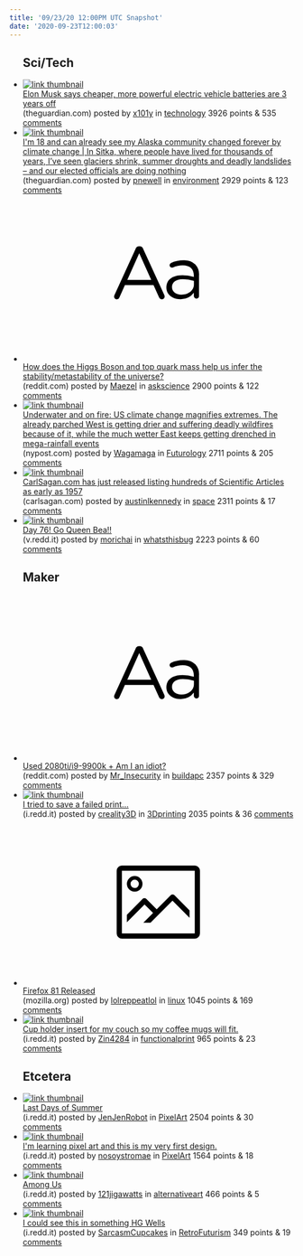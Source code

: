 ```yaml
---
title: '09/23/20 12:00PM UTC Snapshot'
date: '2020-09-23T12:00:03'
---
```

<ul>
<h2>Sci/Tech</h2>

<li><a href='https://www.theguardian.com/technology/2020/sep/22/elon-musk-says-cheaper-more-powerful-electric-vehicle-batteries-are-3-years-off'><img src='https://b.thumbs.redditmedia.com/8aN7lFnnK9yjnx4Z6aAEIR_OhBxY_32sQR7fJzrKwtE.jpg' alt='link thumbnail'></a><div><div class='linkTitle'><a href='https://www.theguardian.com/technology/2020/sep/22/elon-musk-says-cheaper-more-powerful-electric-vehicle-batteries-are-3-years-off'>Elon Musk says cheaper, more powerful electric vehicle batteries are 3 years off</a></div>(theguardian.com) posted by <a href='https://www.reddit.com/user/x101y'>x101y</a> in <a href='https://www.reddit.com/r/technology'>technology</a> 3926 points & 535 <a href='https://www.reddit.com/r/technology/comments/iy21nl/elon_musk_says_cheaper_more_powerful_electric/'>comments</a></div></li>

<li><a href='https://www.theguardian.com/us-news/2020/sep/21/sitka-alaska-community-changed-forever-climate-change-cora-dow?utm_campaign=Hot%20News&amp;utm_medium=email&amp;_hsmi=95767748&amp;_hsenc=p2ANqtz--WOf9VbDkfTm4SJ8Ovetm8UZu6NGWgAnS-2exDUE0TXrwMDH63At1uyu7EhMb1u9-6g7qTpEbo6PsV7EwnObzYZfydjQ&amp;utm_content=95767748&amp;utm_source=hs_email'><img src='https://b.thumbs.redditmedia.com/7eaaD3SGKj8yOqifYd_5NzIcIe1NytQYDIyXrYnmgCE.jpg' alt='link thumbnail'></a><div><div class='linkTitle'><a href='https://www.theguardian.com/us-news/2020/sep/21/sitka-alaska-community-changed-forever-climate-change-cora-dow?utm_campaign=Hot%20News&amp;utm_medium=email&amp;_hsmi=95767748&amp;_hsenc=p2ANqtz--WOf9VbDkfTm4SJ8Ovetm8UZu6NGWgAnS-2exDUE0TXrwMDH63At1uyu7EhMb1u9-6g7qTpEbo6PsV7EwnObzYZfydjQ&amp;utm_content=95767748&amp;utm_source=hs_email'>I'm 18 and can already see my Alaska community changed forever by climate change | In Sitka, where people have lived for thousands of years, I’ve seen glaciers shrink, summer droughts and deadly landslides – and our elected officials are doing nothing</a></div>(theguardian.com) posted by <a href='https://www.reddit.com/user/pnewell'>pnewell</a> in <a href='https://www.reddit.com/r/environment'>environment</a> 2929 points & 123 <a href='https://www.reddit.com/r/environment/comments/ixnm3d/im_18_and_can_already_see_my_alaska_community/'>comments</a></div></li>

<li><a href='https://www.reddit.com/r/askscience/comments/ixzd3k/how_does_the_higgs_boson_and_top_quark_mass_help/'><svg version='1.1' viewBox='-34 -12 104 64' preserveAspectRatio='xMidYMid slice' xmlns='http://www.w3.org/2000/svg' xmlns:xlink='http://www.w3.org/1999/xlink'>
    <title>text link thumbnail</title>
    <path d='M12.19,8.84a1.45,1.45,0,0,0-1.4-1h-.12a1.46,1.46,0,0,0-1.42,1L1.14,26.56a1.29,1.29,0,0,0-.14.59,1,1,0,0,0,1,1,1.12,1.12,0,0,0,1.08-.77l2.08-4.65h11l2.08,4.59a1.24,1.24,0,0,0,1.12.83,1.08,1.08,0,0,0,1.08-1.08,1.64,1.64,0,0,0-.14-.57ZM6.08,20.71l4.59-10.22,4.6,10.22Z'>
    </path>
    <path d='M32.24,14.78A6.35,6.35,0,0,0,27.6,13.2a11.36,11.36,0,0,0-4.7,1,1,1,0,0,0-.58.89,1,1,0,0,0,.94.92,1.23,1.23,0,0,0,.39-.08,8.87,8.87,0,0,1,3.72-.81c2.7,0,4.28,1.33,4.28,3.92v.5a15.29,15.29,0,0,0-4.42-.61c-3.64,0-6.14,1.61-6.14,4.64v.05c0,2.95,2.7,4.48,5.37,4.48a6.29,6.29,0,0,0,5.19-2.48V26.9a1,1,0,0,0,1,1,1,1,0,0,0,1-1.06V19A5.71,5.71,0,0,0,32.24,14.78Zm-.56,7.7c0,2.28-2.17,3.89-4.81,3.89-1.94,0-3.61-1.06-3.61-2.86v-.06c0-1.8,1.5-3,4.2-3a15.2,15.2,0,0,1,4.22.61Z'>
    </path>
    </svg></a><div><div class='linkTitle'><a href='https://www.reddit.com/r/askscience/comments/ixzd3k/how_does_the_higgs_boson_and_top_quark_mass_help/'>How does the Higgs Boson and top quark mass help us infer the stability/metastability of the universe?</a></div>(reddit.com) posted by <a href='https://www.reddit.com/user/Maezel'>Maezel</a> in <a href='https://www.reddit.com/r/askscience'>askscience</a> 2900 points & 122 <a href='https://www.reddit.com/r/askscience/comments/ixzd3k/how_does_the_higgs_boson_and_top_quark_mass_help/'>comments</a></div></li>

<li><a href='https://nypost.com/2020/09/21/underwater-and-on-fire-us-climate-change-magnifies-extremes/'><img src='https://a.thumbs.redditmedia.com/qU5bn-J0qCm5MmcPSUs0YE-5a-SIpTmhCHlWxDWrr44.jpg' alt='link thumbnail'></a><div><div class='linkTitle'><a href='https://nypost.com/2020/09/21/underwater-and-on-fire-us-climate-change-magnifies-extremes/'>Underwater and on fire: US climate change magnifies extremes. The already parched West is getting drier and suffering deadly wildfires because of it, while the much wetter East keeps getting drenched in mega-rainfall events</a></div>(nypost.com) posted by <a href='https://www.reddit.com/user/Wagamaga'>Wagamaga</a> in <a href='https://www.reddit.com/r/Futurology'>Futurology</a> 2711 points & 205 <a href='https://www.reddit.com/r/Futurology/comments/ixmyoz/underwater_and_on_fire_us_climate_change/'>comments</a></div></li>

<li><a href='http://carlsagan.com'><img src='https://a.thumbs.redditmedia.com/O7dxZsVCiDjfsn4eqgHTDNvb_hVaEHCuROiubQPb3p4.jpg' alt='link thumbnail'></a><div><div class='linkTitle'><a href='http://carlsagan.com'>CarlSagan.com has just released listing hundreds of Scientific Articles as early as 1957</a></div>(carlsagan.com) posted by <a href='https://www.reddit.com/user/austinlkennedy'>austinlkennedy</a> in <a href='https://www.reddit.com/r/space'>space</a> 2311 points & 17 <a href='https://www.reddit.com/r/space/comments/iy3i98/carlsagancom_has_just_released_listing_hundreds/'>comments</a></div></li>

<li><a href='https://v.redd.it/77selpnjqpo51'><img src='https://a.thumbs.redditmedia.com/2uZ7JsOo8DmmUWN2sNklhvCzkcfRlCAsjE-mmvrTfN0.jpg' alt='link thumbnail'></a><div><div class='linkTitle'><a href='https://v.redd.it/77selpnjqpo51'>Day 76! Go Queen Bea!!</a></div>(v.redd.it) posted by <a href='https://www.reddit.com/user/morichai'>morichai</a> in <a href='https://www.reddit.com/r/whatsthisbug'>whatsthisbug</a> 2223 points & 60 <a href='https://www.reddit.com/r/whatsthisbug/comments/ixqoy7/day_76_go_queen_bea/'>comments</a></div></li>

<h2>Maker</h2>

<li><a href='https://www.reddit.com/r/buildapc/comments/ixwr1b/used_2080tii99900k_am_i_an_idiot/'><svg version='1.1' viewBox='-34 -12 104 64' preserveAspectRatio='xMidYMid slice' xmlns='http://www.w3.org/2000/svg' xmlns:xlink='http://www.w3.org/1999/xlink'>
    <title>text link thumbnail</title>
    <path d='M12.19,8.84a1.45,1.45,0,0,0-1.4-1h-.12a1.46,1.46,0,0,0-1.42,1L1.14,26.56a1.29,1.29,0,0,0-.14.59,1,1,0,0,0,1,1,1.12,1.12,0,0,0,1.08-.77l2.08-4.65h11l2.08,4.59a1.24,1.24,0,0,0,1.12.83,1.08,1.08,0,0,0,1.08-1.08,1.64,1.64,0,0,0-.14-.57ZM6.08,20.71l4.59-10.22,4.6,10.22Z'>
    </path>
    <path d='M32.24,14.78A6.35,6.35,0,0,0,27.6,13.2a11.36,11.36,0,0,0-4.7,1,1,1,0,0,0-.58.89,1,1,0,0,0,.94.92,1.23,1.23,0,0,0,.39-.08,8.87,8.87,0,0,1,3.72-.81c2.7,0,4.28,1.33,4.28,3.92v.5a15.29,15.29,0,0,0-4.42-.61c-3.64,0-6.14,1.61-6.14,4.64v.05c0,2.95,2.7,4.48,5.37,4.48a6.29,6.29,0,0,0,5.19-2.48V26.9a1,1,0,0,0,1,1,1,1,0,0,0,1-1.06V19A5.71,5.71,0,0,0,32.24,14.78Zm-.56,7.7c0,2.28-2.17,3.89-4.81,3.89-1.94,0-3.61-1.06-3.61-2.86v-.06c0-1.8,1.5-3,4.2-3a15.2,15.2,0,0,1,4.22.61Z'>
    </path>
    </svg></a><div><div class='linkTitle'><a href='https://www.reddit.com/r/buildapc/comments/ixwr1b/used_2080tii99900k_am_i_an_idiot/'>Used 2080ti/i9-9900k + Am I an idiot?</a></div>(reddit.com) posted by <a href='https://www.reddit.com/user/Mr_Insecurity'>Mr_Insecurity</a> in <a href='https://www.reddit.com/r/buildapc'>buildapc</a> 2357 points & 329 <a href='https://www.reddit.com/r/buildapc/comments/ixwr1b/used_2080tii99900k_am_i_an_idiot/'>comments</a></div></li>

<li><a href='https://i.redd.it/iy9vc2msuso51.jpg'><img src='https://b.thumbs.redditmedia.com/XXCpBfJUBo9aLclfhTMp2DetRzUqKf17Kelpn5eJMYU.jpg' alt='link thumbnail'></a><div><div class='linkTitle'><a href='https://i.redd.it/iy9vc2msuso51.jpg'>I tried to save a failed print...</a></div>(i.redd.it) posted by <a href='https://www.reddit.com/user/creality3D'>creality3D</a> in <a href='https://www.reddit.com/r/3Dprinting'>3Dprinting</a> 2035 points & 36 <a href='https://www.reddit.com/r/3Dprinting/comments/iy0q20/i_tried_to_save_a_failed_print/'>comments</a></div></li>

<li><a href='https://www.mozilla.org/en-US/firefox/81.0/releasenotes/'><svg version='1.1' viewBox='-34 -14 104 64' preserveAspectRatio='xMidYMid meet' xmlns='http://www.w3.org/2000/svg' xmlns:xlink='http://www.w3.org/1999/xlink'>
    <title>link thumbnail</title>
    <path d='M32,4H4A2,2,0,0,0,2,6V30a2,2,0,0,0,2,2H32a2,2,0,0,0,2-2V6A2,2,0,0,0,32,4ZM4,30V6H32V30Z'></path>
    <path d='M8.92,14a3,3,0,1,0-3-3A3,3,0,0,0,8.92,14Zm0-4.6A1.6,1.6,0,1,1,7.33,11,1.6,1.6,0,0,1,8.92,9.41Z'></path>
    <path d='M22.78,15.37l-5.4,5.4-4-4a1,1,0,0,0-1.41,0L5.92,22.9v2.83l6.79-6.79L16,22.18l-3.75,3.75H15l8.45-8.45L30,24V21.18l-5.81-5.81A1,1,0,0,0,22.78,15.37Z'></path>
    </svg></a><div><div class='linkTitle'><a href='https://www.mozilla.org/en-US/firefox/81.0/releasenotes/'>Firefox 81 Released</a></div>(mozilla.org) posted by <a href='https://www.reddit.com/user/lolreppeatlol'>lolreppeatlol</a> in <a href='https://www.reddit.com/r/linux'>linux</a> 1045 points & 169 <a href='https://www.reddit.com/r/linux/comments/ixn14n/firefox_81_released/'>comments</a></div></li>

<li><a href='https://i.redd.it/9y1npr0csso51.jpg'><img src='https://b.thumbs.redditmedia.com/Wdblm26HOc6GF7YM0zjM_YrxRRTB51Y1HX3jgBWnicg.jpg' alt='link thumbnail'></a><div><div class='linkTitle'><a href='https://i.redd.it/9y1npr0csso51.jpg'>Cup holder insert for my couch so my coffee mugs will fit.</a></div>(i.redd.it) posted by <a href='https://www.reddit.com/user/Zin4284'>Zin4284</a> in <a href='https://www.reddit.com/r/functionalprint'>functionalprint</a> 965 points & 23 <a href='https://www.reddit.com/r/functionalprint/comments/iy0hus/cup_holder_insert_for_my_couch_so_my_coffee_mugs/'>comments</a></div></li>

<h2>Etcetera</h2>

<li><a href='https://i.redd.it/m4lmpr6elro51.png'><img src='https://b.thumbs.redditmedia.com/j0mhXqBX5MXrORyK2UTPWkc6iWR8kBcw18f8bEW7-1I.jpg' alt='link thumbnail'></a><div><div class='linkTitle'><a href='https://i.redd.it/m4lmpr6elro51.png'>Last Days of Summer</a></div>(i.redd.it) posted by <a href='https://www.reddit.com/user/JenJenRobot'>JenJenRobot</a> in <a href='https://www.reddit.com/r/PixelArt'>PixelArt</a> 2504 points & 30 <a href='https://www.reddit.com/r/PixelArt/comments/ixwdii/last_days_of_summer/'>comments</a></div></li>

<li><a href='https://i.redd.it/voczj4es8ro51.png'><img src='https://a.thumbs.redditmedia.com/S1h4skvew8ypIscaUOFyoy1u-aHrSApeRfP-_WMXGw0.jpg' alt='link thumbnail'></a><div><div class='linkTitle'><a href='https://i.redd.it/voczj4es8ro51.png'>I'm learning pixel art and this is my very first design.</a></div>(i.redd.it) posted by <a href='https://www.reddit.com/user/nosoystromae'>nosoystromae</a> in <a href='https://www.reddit.com/r/PixelArt'>PixelArt</a> 1564 points & 18 <a href='https://www.reddit.com/r/PixelArt/comments/ixv0ev/im_learning_pixel_art_and_this_is_my_very_first/'>comments</a></div></li>

<li><a href='https://i.redd.it/j9fyuosx4oo51.jpg'><img src='https://b.thumbs.redditmedia.com/VZRNtN4ORIYWymog-sXXBuwq-hTJnKdYcSPdTFHq12E.jpg' alt='link thumbnail'></a><div><div class='linkTitle'><a href='https://i.redd.it/j9fyuosx4oo51.jpg'>Among Us</a></div>(i.redd.it) posted by <a href='https://www.reddit.com/user/121jigawatts'>121jigawatts</a> in <a href='https://www.reddit.com/r/alternativeart'>alternativeart</a> 466 points & 5 <a href='https://www.reddit.com/r/alternativeart/comments/ixvktq/among_us/'>comments</a></div></li>

<li><a href='https://i.redd.it/tlm66xe3suo51.jpg'><img src='https://a.thumbs.redditmedia.com/MtDR0yZBo6uFf4I6DyKbkSkygrjiUTfPC04fHHJ4sO8.jpg' alt='link thumbnail'></a><div><div class='linkTitle'><a href='https://i.redd.it/tlm66xe3suo51.jpg'>I could see this in something HG Wells</a></div>(i.redd.it) posted by <a href='https://www.reddit.com/user/SarcasmCupcakes'>SarcasmCupcakes</a> in <a href='https://www.reddit.com/r/RetroFuturism'>RetroFuturism</a> 349 points & 19 <a href='https://www.reddit.com/r/RetroFuturism/comments/iy5vsx/i_could_see_this_in_something_hg_wells/'>comments</a></div></li>

</ul>
